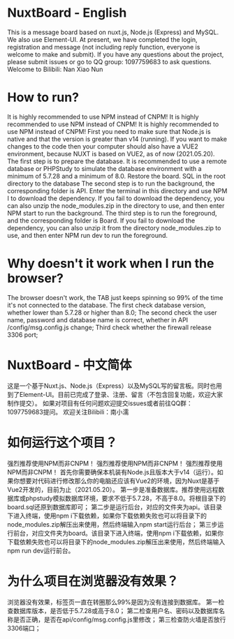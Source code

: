 # NuxtBoard - English
  This is a message board based on nuxt.js, Node.js (Express) and MySQL. We also use Element-UI. At present, we have completed the login, registration and message (not including reply function, everyone is welcome to make and submit). 
  If you have any questions about the project, please submit issues or go to QQ group: 1097759683 to ask questions. 
  Welcome to Bilibili: Nan Xiao Nun
  
# How to run?
  It is highly recommended to use NPM instead of CNPM!
  It is highly recommended to use NPM instead of CNPM!
  It is highly recommended to use NPM instead of CNPM!
  First you need to make sure that Node.js is native and that the version is greater than v14 (running). If you want to make changes to the code then your computer should also have a VUE2 environment, because NUXT is based on VUE2, as of now (2021.05.20).
The first step is to prepare the database. It is recommended to use a remote database or PHPStudy to simulate the database environment with a minimum of 5.7.28 and a minimum of 8.0. Restore the board. SQL in the root directory to the database
  The second step is to run the background, the corresponding folder is API. Enter the terminal in this directory and use NPM I to download the dependency. If you fail to download the dependency, you can also unzip the node_modules.zip in the directory to use, and then enter NPM start to run the background.
  The third step is to run the foreground, and the corresponding folder is Board. If you fail to download the dependency, you can also unzip it from the directory node_modules.zip to use, and then enter NPM run dev to run the foreground.

# Why doesn't it work when I run the browser?
  The browser doesn't work, the TAB just keeps spinning so 99% of the time it's not connected to the database.
  The first check database version, whether lower than 5.7.28 or higher than 8.0;
  The second check the user name, password and database name is correct, whether in API /config/msg.config.js change;
  Third check whether the firewall release 3306 port;



# NuxtBoard - 中文简体
  这是一个基于Nuxt.js、Node.js（Express）以及MySQL写的留言板。同时也用到了Element-UI。目前已完成了登录、注册、留言（不包含回复功能，欢迎大家制作提交）。
  如果对项目有任何问题欢迎提交issues或者前往QQ群：1097759683提问。
  欢迎关注Bilibili：南小濡

# 如何运行这个项目？
  强烈推荐使用NPM而非CNPM！
  强烈推荐使用NPM而非CNPM！
  强烈推荐使用NPM而非CNPM！
  首先你需要确保本机装有Node.js且版本大于v14（运行）。如果你想要对代码进行修改那么你的电脑还应该有Vue2的环境，因为Nuxt是基于Vue2开发的，目前为止（2021.05.20）。
  第一步是准备数据库。推荐使用远程数据库或phpstudy模拟数据库环境，要求不低于5.7.28，不高于8.0。将根目录下的board.sql还原到数据库即可；
  第二步是运行后台，对应的文件夹为api。该目录下进入终端，使用npm i下载依赖，如果你下载依赖失败也可以将目录下的node_modules.zip解压出来使用，然后终端输入npm start运行后台；
  第三步运行前台，对应文件夹为board。该目录下进入终端，使用npm i下载依赖，如果你下载依赖失败也可以将目录下的node_modules.zip解压出来使用，然后终端输入npm run dev运行前台。
  
# 为什么项目在浏览器没有效果？
  浏览器没有效果，标签页一直在转圈那么99%是因为没有连接到数据库。
  第一检查数据库版本，是否低于5.7.28或高于8.0；
  第二检查用户名、密码以及数据库名称是否正确，是否在api/config/msg.config.js里修改；
  第三检查防火墙是否放行3306端口；
